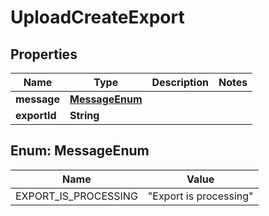 

# UploadCreateExport


## Properties

| Name | Type | Description | Notes |
|------------ | ------------- | ------------- | -------------|
|**message** | [**MessageEnum**](#MessageEnum) |  |  |
|**exportId** | **String** |  |  |



## Enum: MessageEnum

| Name | Value |
|---- | -----|
| EXPORT_IS_PROCESSING | &quot;Export is processing&quot; |



